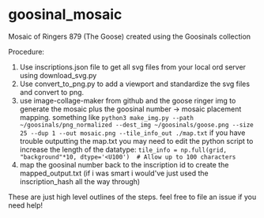 # goosinal_mosaic
Mosaic of Ringers 879 (The Goose) created using the Goosinals collection

Procedure:
1. Use inscriptions.json file to get all svg files from your local ord server using download_svg.py
2. Use convert_to_png.py to add a viewport and standardize the svg files and convert to png.
3. use image-collage-maker from github and the goose ringer img to generate the mosaic plus the goosinal number -> mosaic placement mapping. something like ``` python3 make_img.py --path ~/goosinals/png_normalized --dest_img ~/goosinals/goose.png --size 25 --dup 1 --out mosaic.png --tile_info_out ./map.txt ``` if you have trouble outputting the map.txt you may need to edit the python script to increase the length of the datatype: ``` tile_info = np.full(grid, "background"*10, dtype='<U100')  # Allow up to 100 characters ```
4. map the goosinal number back to the inscription id to create the mapped_output.txt (if i was smart i would've just used the inscription_hash all the way through)

These are just high level outlines of the steps. feel free to file an issue if you need help!
